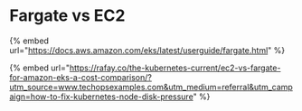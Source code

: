 # Fargate vs EC2

{% embed url="https://docs.aws.amazon.com/eks/latest/userguide/fargate.html" %}

{% embed url="https://rafay.co/the-kubernetes-current/ec2-vs-fargate-for-amazon-eks-a-cost-comparison/?utm_source=www.techopsexamples.com&utm_medium=referral&utm_campaign=how-to-fix-kubernetes-node-disk-pressure" %}
